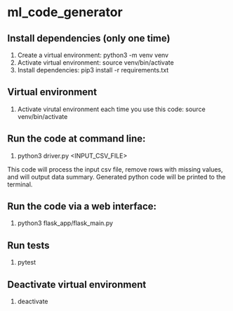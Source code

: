 # ml_code_generator

## Install dependencies (only one time)
1. Create a virtual environment: python3 -m venv venv
2. Activate virtual environment: source venv/bin/activate
3. Install dependencies: pip3 install -r requirements.txt

## Virtual environment
1. Activate virutal environment each time you use this code: source venv/bin/activate

## Run the code at command line:
1. python3 driver.py <INPUT_CSV_FILE>

This code will process the input csv file, remove rows with missing values, and will output
data summary. Generated python code will be printed to the terminal.

## Run the code via a web interface:
1. python3 flask_app/flask_main.py

## Run tests
1. pytest

## Deactivate virtual environment
1. deactivate
